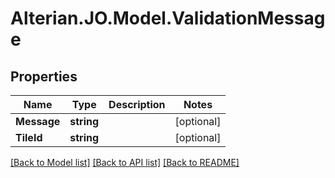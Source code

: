 # Alterian.JO.Model.ValidationMessage

## Properties

Name | Type | Description | Notes
------------ | ------------- | ------------- | -------------
**Message** | **string** |  | [optional] 
**TileId** | **string** |  | [optional] 

[[Back to Model list]](../README.md#documentation-for-models) [[Back to API list]](../README.md#documentation-for-api-endpoints) [[Back to README]](../README.md)

